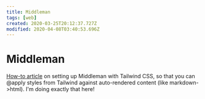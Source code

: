 ```yaml
---
title: Middleman
tags: [web]
created: 2020-03-25T20:12:37.727Z
modified: 2020-04-08T03:40:53.696Z
---
```


# Middleman

[How-to article](https://dev.to/lxxxvi/middleman-tailwindcss-webpack-ap3) on setting up Middleman with Tailwind CSS, so that you can @apply styles from Tailwind against auto-rendered content (like markdown->html). I'm doing exactly that here!
